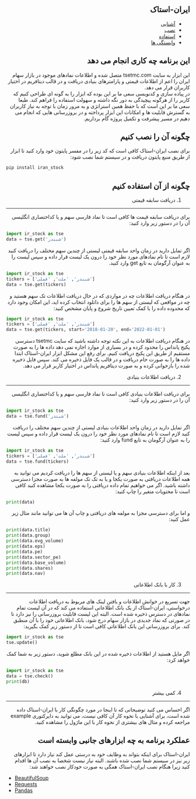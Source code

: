 <div dir="rtl">

## ایران-استاک

+ [آشنایی](#این-برنامه-چه-کاری-انجام-می-دهد) 
+ [نصب](#چگونه-آن-را-نصب-کنیم)    
+ [استفاده](#چگونه-از-آن-استفاده-کنیم)
+ [وابستگی ها](#عملکرد-برنامه-به-چه-ابزارهای-جانبی-وابسته-است)        


## این برنامه چه کاری انجام می دهد

این ابزار به سایت tsetmc.com متصل شده و اطلاعات نمادهای موجود در بازار سهام ایران را اعم از اطلاعات قیمتی و پارامترهای بنیادی دریافت و در قالب دیتافریم در اختیار کاربران قرار می دهد.     
در پیاده سازی و کدنویسی سعی ما بر این بوده که ابزار را به گونه ای طراحی کنیم که کاربر را از هرگونه پیچیدگی به دور نگه داشته و سهولت استفاده را فراهم کند. طبعا سعی ما بر این است که با حفظ همین استراتژی و به مرور زمان با توجه به نیاز کاربران به گسترش قابلیت ها و امکانات این ابزار پرداخته و در بروزرسانی هایی که 
انجام می دهیم در مسیر پیشرفت و تکمیل پروژه گام برداریم.
        

## چگونه آن را نصب کنیم

برای نصب ایران-استاک کافی است که کد زیر را در مفسر پایتون خود وارد کنید تا ابزار از طریق منبع پایتون دریافت و در سیستم شما نصب شود:

<div>

<div dir="ltr">

```bash
pip install iran_stock
```

<div>


<div dir="rtl">

## چگونه از آن استفاده کنیم

1. دریافت سابقه قیمتی    
------------------------
برای دریافت سابقه قیمت ها کافی است تا نماد فارسی سهم و یا کداختصاری انگلیسی آن را در دستور زیر وارد کنید:

<div>

<div dir="ltr">

```python
import ir_stock as tse
data = tse.get('شبندر')
```

<div>

 
<div dir="rtl">

اگر تمایل دارید در زمان واحد سابقه قیمتی لیستی از چندین سهم مختلف را دریافت کنید لازم است تا نام نمادهای مورد نظر خود را درون یک لیست قرار داده و سپس لیست را به عنوان آرگومان به تابع get وارد کنید.   

<div>

<div dir="ltr">

```python
import ir_stock as tse
tickers = ['شبندر', 'ملت', 'فملی']
data = tse.get(tickers)
```
<div>

<div dir="rtl">

در هنگام دریافت اطلاعات چه در مواردی که در حال دریافت اطلاعات تک سهم هستید و چه در مواقعی که لیستی از سهم ها را برای دانلود انتخاب کرده اید، این امکان وجود دارد که محدوده داده را با کمک تعیین تاریخ شروع و پایان مشخص کنید:

<div>

<div dir="ltr">

```python
import ir_stock as tse
tickers = ['شبندر', 'ملت', 'فملی']
data = tse.get(tickers, start='2018-01-20', end='2022-01-01')
```
<div>

<div dir="rtl">

در هنگام دریافت اطلاعات به این نکته توجه داشته باشید که سایت tsetmc دسترسی پکیج پانداس را محدود کرده و در بسیاری از موارد اجازه نمی دهد داده ها را به صورت مستقیم از طریق این پکیج دریافت کنیم. برای رفع این مشکل ابزار ایران-استاک ابتدا داده ها را به صورت خام دریافت و در قالب یک فایل ذخیره می کند. سپس فایل ذخیره شده را بازخوانی کرده و به صورت دیتافریم پانداس در اختیار کاربر قرار می دهد.

<div>


<div dir="rtl">

2. دریافت اطلاعات بنیادی    
------------------------
برای دریافت اطلاعات بنیادی کافی است تا نماد فارسی سهم و یا کداختصاری انگلیسی آن را در دستور زیر وارد کنید:

<div>

<div dir="ltr">

```python
import ir_stock as tse
data = tse.fund('شبندر')
```

<div>

<div dir="rtl">

اگر تمایل دارید در زمان واحد اطلاعات بنیادی لیستی از چندین سهم مختلف را دریافت کنید لازم است تا نام نمادهای مورد نظر خود را درون یک لیست قرار داده و سپس لیست را به عنوان آرگومان به تابع fund وارد کنید:   

<div>

<div dir="ltr">

```python
import ir_stock as tse
tickers = ['شبندر', 'ملت', 'فملی']
data = tse.fund(tickers)
```
<div>

<div dir="rtl">

<div dir="rtl">

بعد از اینکه اطلاعات بنیادی سهم و یا لیستی از سهم ها را دریافت کردیم می توانید به همه اطلاعات دریافتی به صورت یکجا و یا به تک تک مولفه ها به صورت مجزا دسترسی داشته باشید. اگر می خواهیم تمام داده دریافتی را به صورت یکجا مشاهده کنید کافی است تا محتویات متغیر را چاپ کنید:  

<div>

<div dir="ltr">

```python
print(data)
```
<div>

<div dir="rtl">

و اما برای دسترسی مجزا به مولفه های دریافتی و چاپ آن ها می توانید مانند مثال زیر عمل کنید:

<div>

<div dir="ltr">

```python
print(data.title)
print(data.group)
print(data.evg_volume)
print(data.eps)
print(data.pe)
print(data.sector_pe)
print(data.base_volume)
print(data.shares)
print(data.nav)
```
<div>

<div dir="rtl">

3. کار با بانک اطلاعاتی    
------------------------
جهت تسریع در خوانش اطلاعات و یافتن لینک های مربوط به دریافت اطلاعات درخواستی، ایران-استاک از یک بانک اطلاعاتی استفاده می کند که در آن لیست تمام نمادهای در دسترس ذخیره شده است. البته این لیست قابلیت بروزرسانی را نیز دارد تا در صورتی که نماد جدیدی در بازار سهام درج شود، بانک اطلاعاتی خود را با آن منطبق کند. برای بروزرسانی این بانک اطلاعاتی کافی است تا از دستور زیر کمک بگیرید:

<div>

<div dir="ltr">

```python
import ir_stock as tse
tse.update()
```

<div>


<div dir="rtl">

اگر مایل هستید از اطلاعات ذخیره شده در این بانک مطلع شوید، دستور زیر به شما کمک خواهد کرد:    

<div>

<div dir="ltr">

```python
import ir_stock as tse
data = tse.check()
print(db)
```

<div>


<div dir="rtl">

4. کمی بیشتر   
------------------------
اگر احساس می کنید توضیحاتی که تا اینجا در مورد چگونگی کار با ایران-استاک داده شده است، برای آشنایی با نحوه کار آن کافی نیست، می توانید به دایرکتوری example مراجعه کرده و مثال های بیشتری از نحوه کار با این ماژول را مشاهده کنید.

<div>


<div dir="rtl">

## عملکرد برنامه به چه ابزارهای جانبی وابسته است

ایران-استاک برای اینکه بتواند به وظایف خود به درستی عمل کند نیاز دارد تا ابزارهای زیر نیز در سیستم شما نصب شده باشند. البته نیاز نیست شخصا به نصب آن ها اقدام کنید زیرا هنگام نصب ایران-استاک همگی به صورت خودکار نصب خواهند شد:

<div>

<div dir="ltr">

+ [BeautifulSoup](https://pypi.org/project/beautifulsoup4)        
+ [Requests](https://pypi.org/project/requests/)        
+ [Pandas](https://pypi.org/project/pandas/)

<div>
        
        




